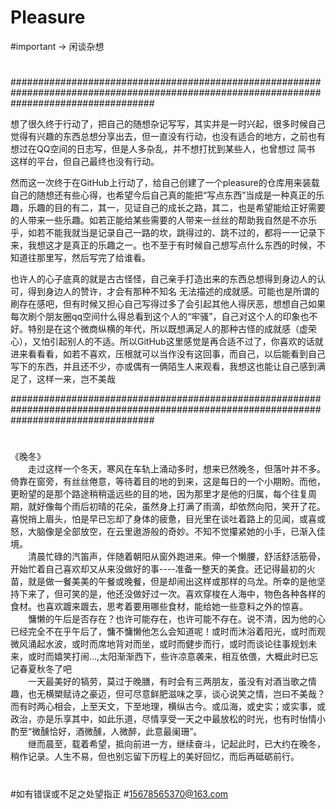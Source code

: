 # Pleasure
#important -> 闲谈杂想
#
#
#
#
#
#
#
#
#
#
#
#
#
#
#
#
#
#
#
#
#
#
#
#
#
#
#
#
#
#
#
#
#
#
#
#
#
#
#
#
#
#
#
#
#
#
#
#
#
#
#
#

##########################################################################################################################################

想了很久终于行动了，把自己的随想杂记写写，其实并是一时兴起，很多时候自己觉得有兴趣的东西总想分享出去，但一直没有行动，也没有适合的地方，之前也有想过在QQ空间的日志写，但是人多杂乱，并不想打扰到某些人，也曾想过 简书 这样的平台，但自己最终也没有行动。

然而这一次终于在GitHub上行动了，给自己创建了一个pleasure的仓库用来装载自己的随想还有些心得，也希望今后自己真的能把“写点东西”当成是一种真正的乐趣，乐趣的目的有二，其一，见证自己的成长之路，其二，也是希望能给正好需要的人带来一些乐趣。如若正能给某些需要的人带来一丝丝的帮助我自然是不亦乐乎，如若不能我就当是记录自己一路的坎，跳得过的、跳不过的，都将一一记录下来，我想这才是真正的乐趣之一。也不至于有时候自己想写点什么东西的时候，不知道往那里写，然后写完了给谁看。

也许人的心子底真的就是古古怪怪，自己亲手打造出来的东西总想得到身边人的认可，得到身边人的赞许，才会有那种不知名 无法描述的成就感。可能也是所谓的刷存在感吧，但有时候又担心自己写得过多了会引起其他人得厌恶，想想自己如果每次刷个朋友圈qq空间什么得总看到这个人的“牢骚”，自己对这个人的印象也不好。特别是在这个微商纵横的年代，所以既想满足人的那种古怪的成就感（虚荣心），又怕引起别人的不适。所以GitHub这里感觉是再合适不过了，你喜欢的话就进来看看看，如若不喜欢，压根就可以当作没有这回事，而自己，以后能看到自己写下的东西，并且还不少，亦或偶有一俩陌生人来观看，我想这也能让自己感到满足了，这样一来，岂不美哉


##########################################################################################################################################
#
#
#
#
#
#
#
#
#
#
#
#
#
#
#
#
#
#
#
#
#
#
#
#
#
#
#
#
#
#
#
#
《晚冬》
<br />
　　走过这样一个冬天，寒风在车轨上涌动多时，想来已然晚冬，但落叶并不多。倚靠在窗旁，有丝丝倦意，等待着目的地的到来，这是每日的一个小期盼。而他，更盼望的是那个路途稍稍遥远些的目的地，因为那里才是他的归属，每个往复周期，就好像每个雨后初晴的花朵，虽然身上打满了雨滴，却依然向阳，笑开了花。喜悦捎上眉头，怕是早已忘却了身体的疲惫，目光里在谈吐着路上的见闻，或喜或怒，大脑像是全部放空，在云里遨游般的奇妙。不知不觉攥紧她的小手，已渐入佳境。<br />
　　清晨忙碌的汽笛声，伴随着朝阳从窗外跑进来。伸一个懒腰，舒活舒活筋骨，开始忙着自己喜欢却又从来没做好的事----准备一整天的美食。还记得最初的火苗，就是做一餐美美的午餐或晚餐，但是却闹出这样或那样的乌龙。所幸的是他坚持下来了，但可笑的是，他还没做好过一次。喜欢穿梭在人海中，物色各种各样的食材。也喜欢踱来踱去，思考着要用哪些食材，能给她一些意料之外的惊喜。<br />
　　慵懒的午后是否存在？也许可能存在，也许可能不存在。说不清，因为他的心已经完全不在乎午后了，慵不慵懒他怎么会知道呢！或时而沐浴着阳光，或时而观微风涌起水波，或时而席地背对而坐，或时而健步而行，或时而谈论往事规划未来，或时而嬉笑打闹...,太阳渐渐西下，些许凉意袭来，相互依偎，大概此时已忘记春夏秋冬了吧<br />
　　一天最美好的犒劳，莫过于晚膳，有时会有三两朋友，虽没有对酒当歌之情趣，也无横槊赋诗之豪迈，但可尽意鲜肥滋味之享，谈心说笑之情，岂曰不美哉？而有时两心相会，上至天文，下至地理，横纵古今。或瓜海，或史实；或实事，或政治，亦是乐享其中，如此乐道，尽情享受一天之中最放松的时光，也有时怡情小酌至“微醺恰好，酒微醺，人微醉，此意最阑珊”。<br />
　　继而晨至，载着希望，抵向前进一方，继续奋斗，记起此时，已大约在晚冬，稍作记录。人生不易，但也别忘留下历程上的美好回忆，而后再砥砺前行。

#
#
#
#
#如有错误或不足之处望指正
#15678565370@163.com
